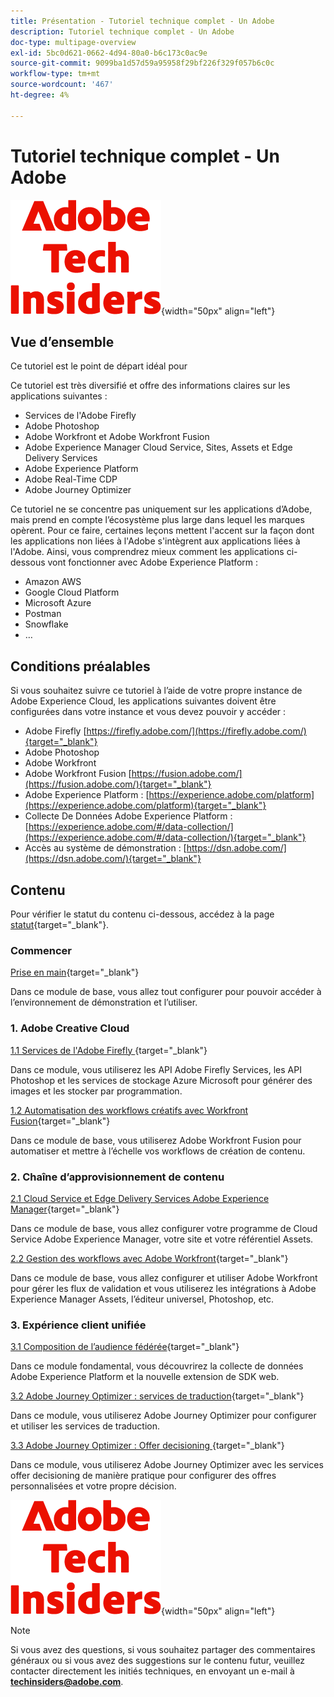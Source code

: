 ```yaml
---
title: Présentation - Tutoriel technique complet - Un Adobe
description: Tutoriel technique complet - Un Adobe
doc-type: multipage-overview
exl-id: 5bc0d621-0662-4d94-80a0-b6c173c0ac9e
source-git-commit: 9099ba1d57d59a95958f29bf226f329f057b6c0c
workflow-type: tm+mt
source-wordcount: '467'
ht-degree: 4%

---
```


# Tutoriel technique complet - Un Adobe

![Insiders de la technologie ](./assets/images/techinsiders.png){width="50px" align="left"}

## Vue d’ensemble

Ce tutoriel est le point de départ idéal pour

Ce tutoriel est très diversifié et offre des informations claires sur les applications suivantes :

- Services de l&#39;Adobe Firefly
- Adobe Photoshop
- Adobe Workfront et Adobe Workfront Fusion
- Adobe Experience Manager Cloud Service, Sites, Assets et Edge Delivery Services
- Adobe Experience Platform
- Adobe Real-Time CDP
- Adobe Journey Optimizer


Ce tutoriel ne se concentre pas uniquement sur les applications d’Adobe, mais prend en compte l’écosystème plus large dans lequel les marques opèrent. Pour ce faire, certaines leçons mettent l&#39;accent sur la façon dont les applications non liées à l&#39;Adobe s&#39;intègrent aux applications liées à l&#39;Adobe. Ainsi, vous comprendrez mieux comment les applications ci-dessous vont fonctionner avec Adobe Experience Platform :

- Amazon AWS
- Google Cloud Platform
- Microsoft Azure
- Postman
- Snowflake
- …

## Conditions préalables

Si vous souhaitez suivre ce tutoriel à l’aide de votre propre instance de Adobe Experience Cloud, les applications suivantes doivent être configurées dans votre instance et vous devez pouvoir y accéder :

- Adobe Firefly [https://firefly.adobe.com/](https://firefly.adobe.com/){target="_blank"}
- Adobe Photoshop
- Adobe Workfront
- Adobe Workfront Fusion [https://fusion.adobe.com/](https://fusion.adobe.com/){target="_blank"}
- Adobe Experience Platform : [https://experience.adobe.com/platform](https://experience.adobe.com/platform){target="_blank"}
- Collecte De Données Adobe Experience Platform : [https://experience.adobe.com/#/data-collection/](https://experience.adobe.com/#/data-collection/){target="_blank"}
- Accès au système de démonstration : [https://dsn.adobe.com/](https://dsn.adobe.com/){target="_blank"}

## Contenu

Pour vérifier le statut du contenu ci-dessous, accédez à la page [statut](./status.md){target="_blank"}.

### Commencer

[Prise en main](./modules/getting-started/gettingstarted/getting-started.md){target="_blank"}

Dans ce module de base, vous allez tout configurer pour pouvoir accéder à l’environnement de démonstration et l’utiliser.

### 1. Adobe Creative Cloud

[1.1 Services de l&#39;Adobe Firefly ](./modules/creative-cloud/module1.1/firefly-services.md){target="_blank"}

Dans ce module, vous utiliserez les API Adobe Firefly Services, les API Photoshop et les services de stockage Azure Microsoft pour générer des images et les stocker par programmation.

[1.2 Automatisation des workflows créatifs avec Workfront Fusion](./modules/creative-cloud/module1.2/automation.md){target="_blank"}

Dans ce module de base, vous utiliserez Adobe Workfront Fusion pour automatiser et mettre à l’échelle vos workflows de création de contenu.

### 2. Chaîne d’approvisionnement de contenu

[2.1 Cloud Service et Edge Delivery Services Adobe Experience Manager](./modules/csc/module2.1/aemcs.md){target="_blank"}

Dans ce module de base, vous allez configurer votre programme de Cloud Service Adobe Experience Manager, votre site et votre référentiel Assets.

[2.2 Gestion des workflows avec Adobe Workfront](./modules/csc/module2.2/workfront.md){target="_blank"}

Dans ce module de base, vous allez configurer et utiliser Adobe Workfront pour gérer les flux de validation et vous utiliserez les intégrations à Adobe Experience Manager Assets, l’éditeur universel, Photoshop, etc.

### 3. Expérience client unifiée

[3.1 Composition de l’audience fédérée](./modules/uce/module3.1/fac.md){target="_blank"}

Dans ce module fondamental, vous découvrirez la collecte de données Adobe Experience Platform et la nouvelle extension de SDK web.

[3.2 Adobe Journey Optimizer : services de traduction](./modules/uce/module3.2/ajotranslationsvcs.md){target="_blank"}

Dans ce module, vous utiliserez Adobe Journey Optimizer pour configurer et utiliser les services de traduction.

[3.3 Adobe Journey Optimizer : Offer decisioning ](./modules/uce/module3.3/offer-decisioning.md){target="_blank"}

Dans ce module, vous utiliserez Adobe Journey Optimizer avec les services offer decisioning de manière pratique pour configurer des offres personnalisées et votre propre décision.

![Insiders de la technologie ](./assets/images/techinsiders.png){width="50px" align="left"}

>[!NOTE]
>
>Si vous avez des questions, si vous souhaitez partager des commentaires généraux ou si vous avez des suggestions sur le contenu futur, veuillez contacter directement les initiés techniques, en envoyant un e-mail à **techinsiders@adobe.com**.

